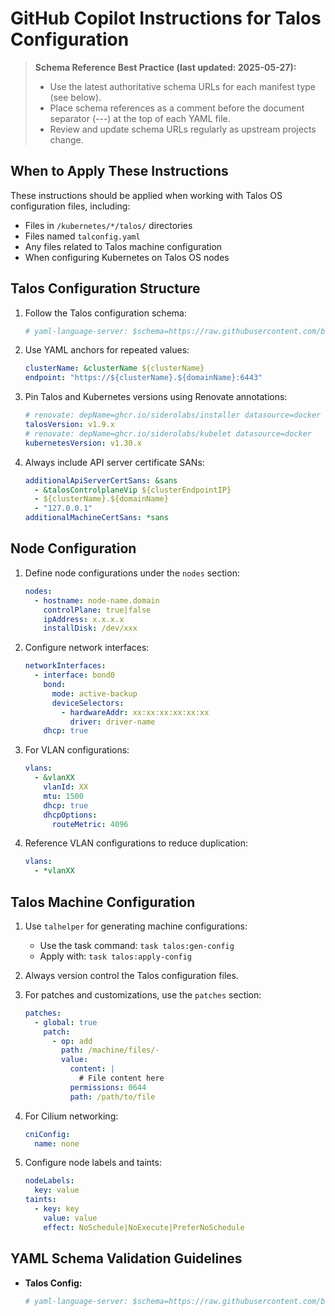 # GitHub Copilot Instructions for Talos Configuration

> **Schema Reference Best Practice (last updated: 2025-05-27):**
> - Use the latest authoritative schema URLs for each manifest type (see below).
> - Place schema references as a comment before the document separator (---) at the top of each YAML file.
> - Review and update schema URLs regularly as upstream projects change.

## When to Apply These Instructions

These instructions should be applied when working with Talos OS configuration files, including:
- Files in `/kubernetes/*/talos/` directories
- Files named `talconfig.yaml`
- Any files related to Talos machine configuration
- When configuring Kubernetes on Talos OS nodes

## Talos Configuration Structure

1. Follow the Talos configuration schema:
   ```yaml
   # yaml-language-server: $schema=https://raw.githubusercontent.com/budimanjojo/talhelper/master/pkg/config/schemas/talconfig.json
   ```

2. Use YAML anchors for repeated values:
   ```yaml
   clusterName: &clusterName ${clusterName}
   endpoint: "https://${clusterName}.${domainName}:6443"
   ```

3. Pin Talos and Kubernetes versions using Renovate annotations:
   ```yaml
   # renovate: depName=ghcr.io/siderolabs/installer datasource=docker
   talosVersion: v1.9.x
   # renovate: depName=ghcr.io/siderolabs/kubelet datasource=docker
   kubernetesVersion: v1.30.x
   ```

4. Always include API server certificate SANs:
   ```yaml
   additionalApiServerCertSans: &sans
     - &talosControlplaneVip ${clusterEndpointIP}
     - ${clusterName}.${domainName}
     - "127.0.0.1"
   additionalMachineCertSans: *sans
   ```

## Node Configuration

1. Define node configurations under the `nodes` section:
   ```yaml
   nodes:
     - hostname: node-name.domain
       controlPlane: true|false
       ipAddress: x.x.x.x
       installDisk: /dev/xxx
   ```

2. Configure network interfaces:
   ```yaml
   networkInterfaces:
     - interface: bond0
       bond:
         mode: active-backup
         deviceSelectors:
           - hardwareAddr: xx:xx:xx:xx:xx:xx
             driver: driver-name
       dhcp: true
   ```

3. For VLAN configurations:
   ```yaml
   vlans:
     - &vlanXX
       vlanId: XX
       mtu: 1500
       dhcp: true
       dhcpOptions:
         routeMetric: 4096
   ```

4. Reference VLAN configurations to reduce duplication:
   ```yaml
   vlans:
     - *vlanXX
   ```

## Talos Machine Configuration

1. Use `talhelper` for generating machine configurations:
   - Use the task command: `task talos:gen-config`
   - Apply with: `task talos:apply-config`

2. Always version control the Talos configuration files.

3. For patches and customizations, use the `patches` section:
   ```yaml
   patches:
     - global: true
       patch:
         - op: add
           path: /machine/files/-
           value:
             content: |
               # File content here
             permissions: 0644
             path: /path/to/file
   ```

4. For Cilium networking:
   ```yaml
   cniConfig:
     name: none
   ```

5. Configure node labels and taints:
   ```yaml
   nodeLabels:
     key: value
   taints:
     - key: key
       value: value
       effect: NoSchedule|NoExecute|PreferNoSchedule
   ```

## YAML Schema Validation Guidelines

- **Talos Config:**
  ```yaml
  # yaml-language-server: $schema=https://raw.githubusercontent.com/budimanjojo/talhelper/master/pkg/config/schemas/talconfig.json
  ```
